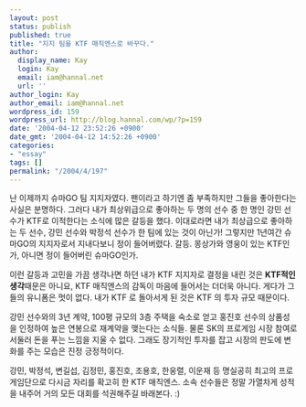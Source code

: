 ```yaml
---
layout: post
status: publish
published: true
title: "지지 팀을 KTF 매직엔스로 바꾸다."
author:
  display_name: Kay
  login: Kay
  email: iam@hannal.net
  url: ''
author_login: Kay
author_email: iam@hannal.net
wordpress_id: 159
wordpress_url: http://blog.hannal.com/wp/?p=159
date: '2004-04-12 23:52:26 +0900'
date_gmt: '2004-04-12 14:52:26 +0900'
categories:
- "essay"
tags: []
permalink: "/2004/4/197"
---
```

<p>난 이제까지 슈마GO 팀 지지자였다. 팬이라고 하기엔 좀 부족하지만 그들을 좋아한다는 사실은 분명하다. 그러다 내가 최상위급으로 좋아하는 두 명의 선수 중 한 명인 강민 선수가 KTF로 이적한다는 소식에 많은 갈등을 했다. 이대로라면 내가 최상급으로 좋아하는 두 선수, 강민 선수와 박정석 선수가 한 팀에 있는 것이 아닌가! 그렇지만 1년여간 슈마GO의 지지자로서 지내다보니 정이 들어버렸다. 갈등. 몽상가와 영웅이 있는 KTF인가, 아니면 정이 들어버린 슈마GO인가.</p>
<p>이런 갈등과 고민을 가끔 생각나면 하던 내가 KTF 지지자로 결정을 내린 것은 <b>KTF적인 생각</b>때문은 아니요, KTF 매직엔스의 감독이 마음에 들어서는 더더욱 아니다. 게다가 그들의 유니폼은 멋이 없다. 내가 KTF 로 돌아서게 된 것은 KTF 의 투자 규모 때문이다.</p>
<p>강민 선수와의 3년 계약, 100평 규모의 3층 주택을 숙소로 얻고 홍진호 선수의 상품성을 인정하여 높은 연봉으로 재계약을 맺는다는 소식들. 물론 SK의 프로게임 시장 참여로 서둘러 돈을 푸는 느낌을 지울 수 없다. 그래도 장기적인 투자를 잡고 시장의 판도에 변화를 주는 모습은 진정 긍정적이다.</p>
<p>강민, 박정석, 변길섭, 김정민, 홍진호, 조용호, 한웅렬, 이운재 등 명실공히 최고의 프로게임단으로 다시금 자리를 확고히 한 KTF 매직엔스. 소속 선수들은 정말 가열차게 성적을 내주어 거의 모든 대회를 석권해주길 바래본다. :)</p>
